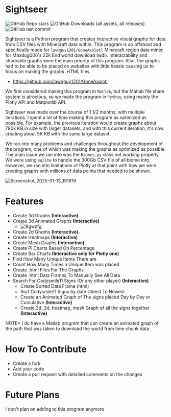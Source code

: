 # Sightseer

![GitHub Repo stars](https://img.shields.io/github/stars/lawnguy1201/Sightseer?style=for-the-badge&logo=Github&labelColor=black&color=blue)
![GitHub Downloads (all assets, all releases)](https://img.shields.io/github/downloads/lawnguy1201/Sightseer/total?style=for-the-badge&logo=Github&labelColor=black)
![GitHub last commit](https://img.shields.io/github/last-commit/lawnguy1201/Sightseer?style=for-the-badge&logo=Github&labelColor=black&color=pink)

Sightseer is a Python program that creates interactive visual graphs for data from CSV files with Minecraft data within. This program is an offshoot and specifically made for ```lawnguy1201/GoneAxolotl``` Minecraft region data miner, for Maxdog006's 25k End world download (wdl). Interactability and shareable graphs were the main priority of this program. Also, the graphs had to be able to be placed on websites with little hassle causing us to focus on making the graphs .HTML files. 
- https://github.com/lawnguy1201/GoneAxolotl

We first considered making this program in ```Matlab```, but the Matlab file share system is atrocious, so we made the program in ```Python```, using mainly the Plotly API and Matplotlib API.

Sightseer was made over the course of 1 1/2 months, with multiple iterations. I spent a lot of time making this program as optimized as possible. For example, the previous iteration would create graphs about 780k KB in size with larger datasets, and with this current iteration, it's now creating about 5K KB with the same large dataset. 

We ran into many problems and challenges throughout the development of the program, one of which was making the graphs as optimized as possible. The main issue we ran into was the ```Biomes.py``` class not working properly. We were using ```sqlite``` to handle the 300Gb CSV file of all biome info. However, we ran into limitations of Plotly at that point with how we were creating graphs with millions of data points that needed to be shown.  

![Screenshot_2025-01-13_191819](https://github.com/user-attachments/assets/05a5f454-4315-49e8-92e1-85f44812e4ad)


# Features
- Create 3d Graphs **(Interactive)**
- Create 3d Animated Graphs **(Interactive)**
  - ![9gwzfg](https://github.com/user-attachments/assets/6d880326-52ba-4712-8892-222d4813375c) 
- Create 2d Graphs **(Interactive)**
- Create Heatmaps **(Interactive)**
- Create Mesh Graphs **(Interactive)**
- Create Pi Charts Based On Percentage
- Create Bar Charts **(Interactive only for Plotly one)**
- Find How Many Unique Items There are
- Count How Many Times a Unique Item was placed
- Create .html Files For The Graphs
- Create .html Data Frames To Manually See All Data
- Search For Codysmile11 Signs (Or any other player) **(Interactive)**
  - Create Sorted Data Frame (html)
  - Sort Codysmile11 Signs by date Oldest To Newest
  - Create an Animated Graph of The signs placed Day by Day or Cumulative **(Interactive)**
  - Create 3d, 2d, heatmap, mesh Graph of all the signs together **(Interactive)**

NOTE* I do have a Matlab program that can create an animated graph of the path that was taken to download the world from time chunk data 

# How To Contribute 
- Create a fork
- Add your code
- Create a pull request with detailed comments on the changes 


# Future Plans 
I don't plan on adding to this program anymore 
